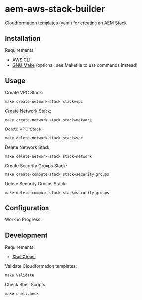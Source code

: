 # aem-aws-stack-builder
Cloudformation templates (yaml) for creating an AEM Stack

## Installation

Requirements
* [AWS CLI](http://docs.aws.amazon.com/cli/latest/userguide/installing.html)
* [GNU Make](https://www.gnu.org/software/make/) (optional, see Makefile to use commands instead)




## Usage


Create VPC Stack:
```
make create-network-stack stack=vpc
```


Create Network Stack:
```
make create-network-stack stack=network
```


Delete VPC Stack:

```
make delete-network-stack stack=vpc
```


Delete Network Stack:
```
make delete-network-stack stack=network
```


Create Security Groups Stack:
```
make create-compute-stack stack=security-groups
```

Delete Security Groups Stack:
```
make delete-compute-stack stack=security-groups
```




## Configuration

Work in Progress


## Development

Requirements:
* [ShellCheck](https://github.com/koalaman/shellcheck)

Validate Cloudformation templates:
```
make validate
```

Check Shell Scripts
```
make shellcheck
```



